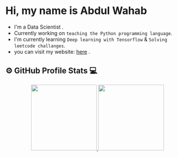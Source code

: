 # Hi, my name is Abdul Wahab
- I'm a Data Scientist .
- Currently working on `teaching the Python programming language`.  
- I'm currently learning `Deep learning with Tensorflow` & `Solving leetcode challanges`.  
- you can visit my website: [here](https://wahabh7ck4r.github.io/portfolio/) .

## ⚙️ GitHub Profile Stats 💻
<p align="center">
<a href="https://github.com/wahabh7ck4r">
  <img height="180em" src="https://github-readme-stats-eight-theta.vercel.app/api?username=wahabh7ck4r&show_icons=true&theme=algolia&include_all_commits=true&count_private=true"/>
  <img height="180em" src="https://github-readme-stats-eight-theta.vercel.app/api/top-langs/?username=wahabh7ck4r&layout=compact&langs_count=8&theme=algolia"/>
</a>
</p>
</br></br>





